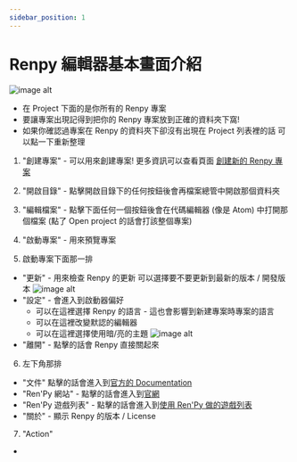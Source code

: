```yaml
---
sidebar_position: 1
---
```


# Renpy 編輯器基本畫面介紹

![image alt](/img/numbers-renpy01.png)

- 在 Project 下面的是你所有的 Renpy 專案
- 要讓專案出現記得到把你的 Renpy 專案放到正確的資料夾下窩!
- 如果你確認過專案在 Renpy 的資料夾下卻沒有出現在 Project 列表裡的話 可以點一下重新整理

1. "創建專案" - 可以用來創建專案! 更多資訊可以查看頁面 [創建新的 Renpy 專案](https://mb62vd.sse.codesandbox.io/docs/Renpy%E7%B7%A8%E8%BC%AF%E5%99%A8%E7%95%AB%E9%9D%A2%E4%BB%8B%E7%B4%B9/create-a-new-renpy-project)

2. "開啟目錄" - 點擊開啟目錄下的任何按鈕後會再檔案總管中開啟那個資料夾

3. "編輯檔案" - 點擊下面任何一個按鈕後會在代碼編輯器 (像是 Atom) 中打開那個檔案 (點了 Open project 的話會打該整個專案)

4. "啟動專案" - 用來預覽專案

5. 啟動專案下面那一排

- "更新" - 用來檢查 Renpy 的更新 可以選擇要不要更新到最新的版本 / 開發版本
  ![image alt](/img/renpy-setting-ba.png)
- "設定" - 會進入到啟動器偏好
  - 可以在這裡選擇 Renpy 的語言 - 這也會影響到新建專案時專案的語言
  - 可以在這裡改變默認的編輯器
  - 可以在這裡選擇使用暗/亮的主題
    ![image alt](/img/renpy-dark-version.png)
- "離開" - 點擊的話會 Renpy 直接關起來

6. 左下角那排

- "文件" 點擊的話會進入到[官方的 Documentation](file:///D:/dw%20mai/renpy-7.4.4-sdk/doc/index.html)
- "Ren'Py 網站" - 點擊的話會進入到[官網](https://www.renpy.org/)
- "Ren'Py 遊戲列表" - 點擊的話會進入到[使用 Ren'Py 做的遊戲列表](https://games.renpy.org/)
- "關於" - 顯示 Renpy 的版本 / License

7. "Action"

-
